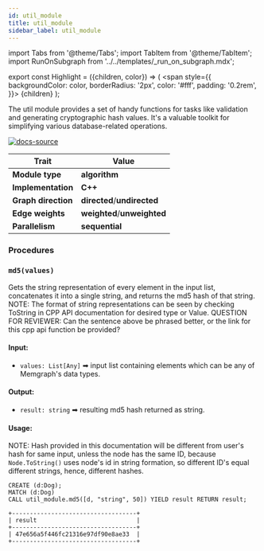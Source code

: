 ```yaml
---
id: util_module
title: util_module
sidebar_label: util_module
---
```


import Tabs from '@theme/Tabs';
import TabItem from '@theme/TabItem';
import RunOnSubgraph from '../../templates/_run_on_subgraph.mdx';

export const Highlight = ({children, color}) => (
<span
style={{
  backgroundColor: color,
  borderRadius: '2px',
  color: '#fff',
  padding: '0.2rem',
}}>
{children}
</span>
);

The util module provides a set of handy functions for tasks like validation and generating cryptographic hash values. It's a valuable toolkit for simplifying various database-related operations.  

[![docs-source](https://img.shields.io/badge/source-util_module-FB6E00?logo=github&style=for-the-badge)](https://github.com/memgraph/mage/tree/main/cpp/util_module)

| Trait               | Value                                                 |
| ------------------- | ----------------------------------------------------- |
| **Module type**     | <Highlight color="#FB6E00">**algorithm**</Highlight>  |
| **Implementation**  | <Highlight color="#FB6E00">**C++**</Highlight>        |
| **Graph direction** | <Highlight color="#FB6E00">**directed**</Highlight>/<Highlight color="#FB6E00">**undirected**</Highlight> |
| **Edge weights**    | <Highlight color="#FB6E00">**weighted**</Highlight>/<Highlight color="#FB6E00">**unweighted**</Highlight> |
| **Parallelism**     | <Highlight color="#FB6E00">**sequential**</Highlight> |

### Procedures


### `md5(values)`

Gets the string representation of every element in the input list, concatenates it into a single string, and returns the md5 hash of that string.
NOTE: The format of string representations can be seen by checking ToString in CPP API documentation for desired type or Value. 
QUESTION FOR REVIEWER: Can the sentence above be phrased better, or the link for this cpp api function be provided?
#### Input:

- `values: List[Any]` ➡ input list containing elements which can be any of Memgraph's data types.



#### Output:

- `result: string` ➡ resulting md5 hash returned as string.

#### Usage:

NOTE: Hash provided in this documentation will be different from user's hash for same input, unless the node has the same ID, because `Node.ToString()` uses node's id in string formation, so different ID's equal different strings, hence, different hashes.

```cypher
CREATE (d:Dog);
MATCH (d:Dog)
CALL util_module.md5([d, "string", 50]) YIELD result RETURN result;
```

```plaintext
+-----------------------------------+
| result                            |
+-----------------------------------+
| 47e656a5f446fc21316e97df90e8ae33  |
+-----------------------------------+
```
